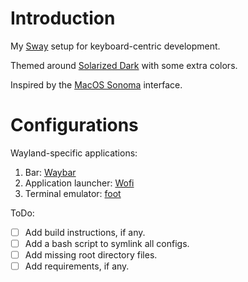 # Introduction

My [Sway](https://swaywm.org) setup for keyboard-centric development.

Themed around [Solarized Dark](https://ethanschoonover.com/solarized/) with some
extra colors.

Inspired by the [MacOS Sonoma](https://www.apple.com/macos/sonoma/) interface.

# Configurations

Wayland-specific applications:

1. Bar: [Waybar](https://github.com/Alexays/Waybar)
2. Application launcher: [Wofi](https://hg.sr.ht/~scoopta/wofi)
3. Terminal emulator: [foot](https://codeberg.org/dnkl/foot)

ToDo:

- [ ] Add build instructions, if any.
- [ ] Add a bash script to symlink all configs.
- [ ] Add missing root directory files.
- [ ] Add requirements, if any.
